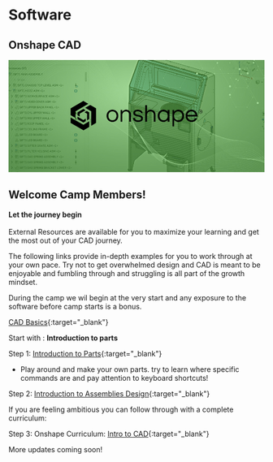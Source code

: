 

# Software



## Onshape CAD

![onshape.jpg](images/onshape.jpg) 
<br/>

## Welcome Camp Members!


**Let the journey begin**<br/><br/>
External Resources are available for you to maximize your learning and get the most out of your CAD journey. <br/>

The following links provide in-depth examples for you to work through at your own pace. Try not to get overwhelmed design and CAD is meant to be enjoyable and fumbling through and struggling is all part of the growth mindset.<br/>

During the camp we wil begin at the very start and any exposure to the software before camp starts is a bonus.


[CAD Basics](https://learn.onshape.com/catalog?labels=%5B%22Self-Paced%20Courses%22%5D&values=%5B%22CAD%20Basics%22%5D){:target="_blank"}<br/>

Start with : **Introduction to parts**

Step 1: [Introduction to Parts](https://learn.onshape.com/learn/course/introduction-to-part-design/part-studio-interface/introduction-to-parts){:target="_blank"}<br/>

* Play around and make your own parts. try to learn where specific commands are and pay attention to keyboard shortcuts!

Step 2: [Introduction to Assemblies Design](https://learn.onshape.com/courses/introduction-to-assembly-design){:target="_blank"}<br/>


If you are feeling ambitious you can follow through with a complete curriculum:<br/>

Step 3: Onshape Curriculum: [Intro to CAD](https://learn.onshape.com/learning-paths/intro-to-cad){:target="_blank"}<br/>






More updates coming soon!<br/>


